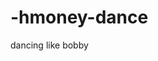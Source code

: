 # -hmoney-dance
dancing like bobby
<link rel="stylesheet" type="text/css" href="/style.css" title="style" media="all" />
